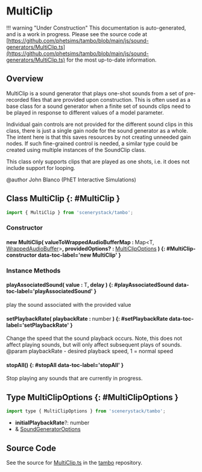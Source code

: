 # MultiClip

!!! warning "Under Construction"
    This documentation is auto-generated, and is a work in progress. Please see the source code at
    [https://github.com/phetsims/tambo/blob/main/js/sound-generators/MultiClip.ts](https://github.com/phetsims/tambo/blob/main/js/sound-generators/MultiClip.ts) for the most up-to-date information.

## Overview

MultiClip is a sound generator that plays one-shot sounds from a set of pre-recorded files that are provided upon
construction. This is often used as a base class for a sound generator when a finite set of sounds clips need to be
played in response to different values of a model parameter.

Individual gain controls are not provided for the different sound clips in this class, there is just a single gain
node for the sound generator as a whole.  The intent here is that this saves resources by not creating unneeded gain
nodes.  If such fine-grained control is needed, a similar type could be created using multiple instances of the
SoundClip class.

This class only supports clips that are played as one shots, i.e. it does not include support for looping.

@author John Blanco (PhET Interactive Simulations)

## Class MultiClip {: #MultiClip }


```js
import { MultiClip } from 'scenerystack/tambo';
```
### Constructor

#### new MultiClip( valueToWrappedAudioBufferMap : <span style="font-weight: 400;">Map&lt;T, [WrappedAudioBuffer](../tambo/WrappedAudioBuffer.md)&gt;</span>, providedOptions? : <span style="font-weight: 400;">[MultiClipOptions](../tambo/MultiClip.md#MultiClipOptions)</span> ) {: #MultiClip-constructor data-toc-label='new MultiClip' }

### Instance Methods

#### playAssociatedSound( value : <span style="font-weight: 400;">T</span>, delay ) {: #playAssociatedSound data-toc-label='playAssociatedSound' }

play the sound associated with the provided value

#### setPlaybackRate( playbackRate : <span style="font-weight: 400;"><span style="color: hsla(calc(var(--md-hue) + 180deg),80%,40%,1);">number</span></span> ) {: #setPlaybackRate data-toc-label='setPlaybackRate' }

Change the speed that the sound playback occurs. Note, this does not affect playing sounds, but will only affect
subsequent plays of sounds.
@param playbackRate - desired playback speed, 1 = normal speed

#### stopAll() {: #stopAll data-toc-label='stopAll' }

Stop playing any sounds that are currently in progress.



## Type MultiClipOptions {: #MultiClipOptions }


```js
import type { MultiClipOptions } from 'scenerystack/tambo';
```


- **initialPlaybackRate**?: <span style="color: hsla(calc(var(--md-hue) + 180deg),80%,40%,1);">number</span>
- &amp; [SoundGeneratorOptions](../tambo/SoundGenerator.md#SoundGeneratorOptions)




## Source Code

See the source for [MultiClip.ts](https://github.com/phetsims/tambo/blob/main/js/sound-generators/MultiClip.ts) in the [tambo](https://github.com/phetsims/tambo) repository.
